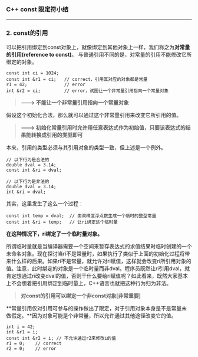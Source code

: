 ### C++ const 限定符小结 ###
--------------------------
### 2. const的引用 ###
可以把引用绑定到const对象上，就像绑定到其他对象上一样，我们称之为**对常量的引用(reference to const)**。
与普通引用不同的是，对常量的引用不能修改它所绑定的对象。

	const int ci = 1024;
	const int &r1 = ci;   // correct，引用其对应的对象都是常量
	r1 = 42;              // error
	int &r2 = ci;         // error，试图让一个非常量引用指向一个常量对象
	
> **---> 不能让一个非常量引用指向一个常量对象**

假设这个初始化合法，那么就可以通过这个非常量引用来改变它所引用的值。

> **---> 初始化常量引用时允许用任意表达式作为初始值，只要该表达式的结果能转换成引用的类型即可**

本来，引用的类型必须与其引用对象的类型一致，但上述是一个例外。

	// 以下行为是合法的
	double dval = 3.14;
	const int &ri = dval;
	
	// 以下行为是非法的
	double dval = 3.14;
	int &ri = dval;
	
其实，这里发生了这么一个过程：

	const int temp = dval;  // 由双精度浮点数生成一个临时的整型常量
	const int &ri = temp;   // 让ri绑定这个临时量
**在这种情况下，ri绑定了一个临时量对象。**

所谓临时量就是当编译器需要一个空间来暂存表达式的求值结果时临时创建的一个未命名对象。现在探讨当ri不是常量时，如果执行了类似于上面的初始化过程将带来什么样的后果。如果ri不是常量，就允许对ri赋值，这样就会改变ri所引用对象的值。注意，此时绑定的对象是一个临时量而非dval。程序员既然让ri引用dval，就肯定想通过ri改变dval的值，否则干什么要给ri赋值呢？如此看来，既然大家基本上不会想着把引用绑定到临时量上，C++语言也就把这种行为归为非法。


> **对const的引用可以绑定一个非const对象[非常重要]**

**常量引用仅对引用可参与的操作做出了限定，对于引用对象本身是不是常量未做假定。**因为对象可能是个非常量，所以允许通过其他途径改变它的值。

	int i = 42;
	int &r1 = i;
	const int &r2 = i; // 不允许通过r2来修改i的值
	r1 = 0;    // correct
	r2 = 0;    // error

	
